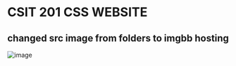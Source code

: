 # CSIT 201 CSS WEBSITE 
## changed src image from folders to imgbb hosting
![image](https://github.com/jonvicbarcenas/csswebsite-csit201/assets/48144626/db69c170-f739-4f98-aa5e-171957fe13cb)
